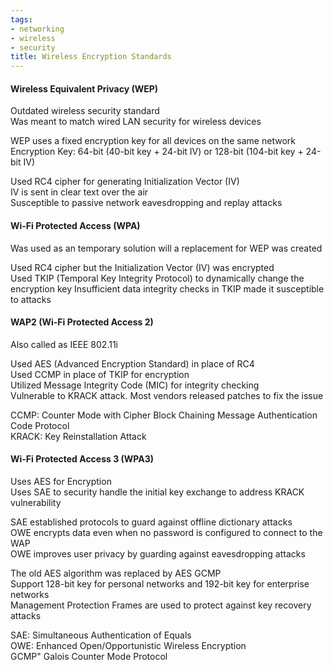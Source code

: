```yaml
---
tags:
- networking
- wireless
- security
title: Wireless Encryption Standards
---
```


#### Wireless Equivalent Privacy (WEP)
Outdated wireless security standard  
Was meant to match wired LAN security for wireless devices  

WEP uses a fixed encryption key for all devices on the same network  
Encryption Key: 64-bit (40-bit key + 24-bit IV) or 128-bit (104-bit key + 24-bit IV)

Used RC4 cipher for generating Initialization Vector (IV)  
IV is sent in clear text over the air    
Susceptible to passive network eavesdropping and replay attacks

#### Wi-Fi Protected Access (WPA)
Was used as an temporary solution will a replacement for WEP was created  

Used RC4 cipher but the Initialization Vector (IV) was encrypted  
Used TKIP (Temporal Key Integrity Protocol) to dynamically change the encryption key
Insufficient data integrity checks in TKIP made it susceptible to attacks

#### WAP2 (Wi-Fi Protected Access 2)
Also called as IEEE 802.11i  

Used AES (Advanced Encryption Standard) in place of RC4  
Used CCMP in place of TKIP for encryption  
Utilized Message Integrity Code (MIC) for integrity checking   
Vulnerable to KRACK attack. Most vendors released patches to fix the issue

CCMP: Counter Mode with Cipher Block Chaining Message Authentication Code Protocol  
KRACK: Key Reinstallation Attack

#### Wi-Fi Protected Access 3 (WPA3)
Uses AES for Encryption  
Uses SAE to security handle the initial key exchange to address KRACK vulnerability  

SAE established protocols to guard against offline dictionary attacks  
OWE encrypts data even when no password is configured to connect to the WAP  
OWE improves user privacy by guarding against eavesdropping attacks  

The old AES algorithm was replaced by AES GCMP  
Support 128-bit key for personal networks and 192-bit key for enterprise networks  
Management Protection Frames are used to protect against key recovery attacks

SAE: Simultaneous Authentication of Equals  
OWE: Enhanced Open/Opportunistic Wireless Encryption  
GCMP" Galois Counter Mode Protocol








